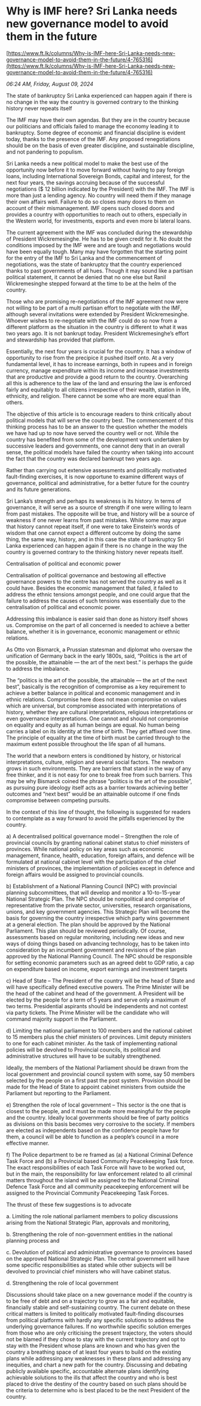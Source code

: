 # Why is IMF here? Sri Lanka needs new governance model to avoid them in the future

[https://www.ft.lk/columns/Why-is-IMF-here-Sri-Lanka-needs-new-governance-model-to-avoid-them-in-the-future/4-765316](https://www.ft.lk/columns/Why-is-IMF-here-Sri-Lanka-needs-new-governance-model-to-avoid-them-in-the-future/4-765316)

*06:24 AM, Friday, August 09, 2024*

The state of bankruptcy Sri Lanka experienced can happen again if there is no change in the way the country is governed contrary to the thinking history never repeats itself

The IMF may have their own agendas. But they are in the country because our politicians and officials failed to manage the economy leading it to bankruptcy. Some degree of economic and financial discipline is evident today, thanks to the presence of the IMF. Any proposed renegotiations should be on the basis of even greater discipline, and sustainable discipline, and not pandering to populism.

Sri Lanka needs a new political model to make the best use of the opportunity now before it to move forward without having to pay foreign loans, including International Sovereign Bonds, capital and interest, for the next four years, the savings accruing because of the successful negotiations ($ 12 billion indicated by the President) with the IMF. The IMF is more than just a lending agency. No country will need them if they manage their own affairs well. Failure to do so closes many doors to them on account of their mismanagement. IMF opens such closed doors and provides a country with opportunities to reach out to others, especially in the Western world, for investments, exports and even more bi lateral loans.

The current agreement with the IMF was concluded during the stewardship of President Wickremesinghe. He has to be given credit for it. No doubt the conditions imposed by the IMF were and are tough and negotiations would have been equally tough. Many may have forgotten that the starting point for the entry of the IMF to Sri Lanka and the commencement of negotiations, was the state of bankruptcy that the country experienced thanks to past governments of all hues. Though it may sound like a partisan political statement, it cannot be denied that no one else but Ranil Wickremesinghe stepped forward at the time to be at the helm of the country.

Those who are promising re-negotiations of the IMF agreement now were not willing to be part of a multi partisan effort to negotiate with the IMF, although several invitations were extended by President Wickremesinghe. Whoever wishes to re-negotiate with the IMF could do so now from a different platform as the situation in the country is different to what it was two years ago. It is not bankrupt today. President Wickremesinghe’s effort and stewardship has provided that platform.

Essentially, the next four years is crucial for the country. It has a window of opportunity to rise from the precipice it pushed itself onto. At a very fundamental level, it has to increase earnings, both in rupees and in foreign currency, manage expenditure within its income and increase investments that are productive and provide a good return to the country. Overarching all this is adherence to the law of the land and ensuring the law is enforced fairly and equitably to all citizens irrespective of their wealth, station in life, ethnicity, and religion. There cannot be some who are more equal than others.

The objective of this article is to encourage readers to think critically about political models that will serve the country best. The commencement of this thinking process has to be an answer to the question whether the models we have had up to now have served the country well or not. While the country has benefited from some of the development work undertaken by successive leaders and governments, one cannot deny that in an overall sense, the political models have failed the country when taking into account the fact that the country was declared bankrupt two years ago.

Rather than carrying out extensive assessments and politically motivated fault-finding exercises, it is now opportune to examine different ways of governance, political and administrative, for a better future for the country and its future generations.

Sri Lanka’s strength and perhaps its weakness is its history. In terms of governance, it will serve as a source of strength if one were willing to learn from past mistakes. The opposite will be true, and history will be a source of weakness if one never learns from past mistakes. While some may argue that history cannot repeat itself, if one were to take Einstein’s words of wisdom that one cannot expect a different outcome by doing the same thing, the same way, history, and in this case the state of bankruptcy Sri Lanka experienced can happen again if there is no change in the way the country is governed contrary to the thinking history never repeats itself.

Centralisation of political and economic power

Centralisation of political governance and bestowing all effective governance powers to the centre has not served the country as well as it could have. Besides the economic management that failed, it failed to address the ethnic tensions amongst people, and one could argue that the failure to address the causes of such tensions was essentially due to the centralisation of political and economic power.

Addressing this imbalance is easier said than done as history itself shows us. Compromise on the part of all concerned is needed to achieve a better balance, whether it is in governance, economic management or ethnic relations.

As Otto von Bismarck, a Prussian statesman and diplomat who oversaw the unification of Germany back in the early 1800s, said, “Politics is the art of the possible, the attainable — the art of the next best.” is perhaps the guide to address the imbalance.

The “politics is the art of the possible, the attainable — the art of the next best”, basically is the recognition of compromise as a key requirement to achieve a better balance in political and economic management and in ethnic relations. Compromise here does not mean compromise on values which are universal, but compromise associated with interpretations of history, whether they are cultural interpretations, religious interpretations or even governance interpretations. One cannot and should not compromise on equality and equity as all human beings are equal. No human being carries a label on its identity at the time of birth. They get affixed over time. The principle of equality at the time of birth must be carried through to the maximum extent possible throughout the life span of all humans.

The world that a newborn enters is conditioned by history, or historical interpretations, culture, religion and several social factors. The newborn grows in such environments. They are barriers that stand in the way of any free thinker, and it is not easy for one to break free from such barriers. This may be why Bismarck coined the phrase “politics is the art of the possible”, as pursuing pure ideology itself acts as a barrier towards achieving better outcomes and “next best” would be an attainable outcome if one finds compromise between competing pursuits.

In the context of this line of thought, the following is suggested for readers to contemplate as a way forward to avoid the pitfalls experienced by the country.

a) A decentralised political governance model – Strengthen the role of provincial councils by granting national cabinet status to chief ministers of provinces. While national policy on key areas such as economic management, finance, health, education, foreign affairs, and defence will be formulated at national cabinet level with the participation of the chief ministers of provinces, the implementation of policies except in defence and foreign affairs would be assigned to provincial councils.

b) Establishment of a National Planning Council (NPC) with provincial planning subcommittees, that will develop and monitor a 10-to-15-year National Strategic Plan. The NPC should be nonpolitical and comprise of representative from the private sector, universities, research organisations, unions, and key government agencies. This Strategic Plan will become the basis for governing the country irrespective which party wins government at a general election. The plan should be approved by the National Parliament. This plan should be reviewed periodically. Of course, assessments based on regular monitoring, including new ideas and new ways of doing things based on advancing technology, has to be taken into consideration by an incumbent government and revisions of the plan approved by the National Planning Council. The NPC should be responsible for setting economic parameters such as an agreed debt to GDP ratio, a cap on expenditure based on income, export earnings and investment targets

c) Head of State – The President of the country will be the head of State and will have specifically defined executive powers. The Prime Minister will be the head of the cabinet and head of the government. A President will be elected by the people for a term of 5 years and serve only a maximum of two terms. Presidential aspirants should be independents and not contest via party tickets. The Prime Minister will be the candidate who will command majority support in the Parliament.

d) Limiting the national parliament to 100 members and the national cabinet to 15 members plus the chief ministers of provinces. Limit deputy ministers to one for each cabinet minister. As the task of implementing national policies will be devolved to Provincial councils, its political and administrative structures will have to be suitably strengthened.

Ideally, the members of the National Parliament should be drawn from the local government and provincial council system with some, say 50 members selected by the people on a first past the post system. Provision should be made for the Head of State to appoint cabinet ministers from outside the Parliament but reporting to the Parliament.

e) Strengthen the role of local government – This sector is the one that is closest to the people, and it must be made more meaningful for the people and the country. Ideally local governments should be free of party politics as divisions on this basis becomes very corrosive to the society. If members are elected as independents based on the confidence people have for them, a council will be able to function as a people’s council in a more effective manner.

f) The Police department to be re framed as (a) a National Criminal Defence Task Force and (b) a Provincial based Community Peacekeeping Task force. The exact responsibilities of each Task Force will have to be worked out, but in the main, the responsibility for law enforcement related to all criminal matters throughout the island will be assigned to the National Criminal Defence Task Force and all community peacekeeping enforcement will be assigned to the Provincial Community Peacekeeping Task Forces.

The thrust of these few suggestions is to advocate

a. Limiting the role national parliament members to policy discussions arising from the National Strategic Plan, approvals and monitoring,

b. Strengthening the role of non-government entities in the national planning process and

c. Devolution of political and administrative governance to provinces based on the approved National Strategic Plan. The central government will have some specific responsibilities as stated while other subjects will be devolved to provincial chief ministers who will have cabinet status.

d. Strengthening the role of local government

Discussions should take place on a new governance model if the country is to be free of debt and on a trajectory to grow as a fair and equitable, financially stable and self-sustaining country. The current debate on these critical matters is limited to politically motivated fault-finding discourses from political platforms with hardly any specific solutions to address the underlying governance failures. If no worthwhile specific solution emerges from those who are only criticising the present trajectory, the voters should not be blamed if they chose to stay with the current trajectory and opt to stay with the President whose plans are known and who has given the country a breathing space of at least four years to build on the existing plans while addressing any weaknesses in these plans and addressing any inequities, and chart a new path for the country. Discussing and debating publicly available specific, accountable alternate plans identifying achievable solutions to the ills that affect the country and who is best placed to drive the destiny of the country based on such plans should be the criteria to determine who is best placed to be the next President of the country.

